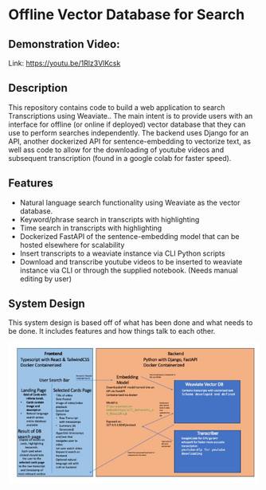 # Offline Vector Database for Search

## Demonstration Video:
Link: https://youtu.be/1Rlz3VlKcsk

## Description

This repository contains code to build a web application to search Transcriptions using Weaviate.. The main intent is to provide users with an interface for offline (or online if deployed) vector database that they can use to perform searches independently. The backend uses Django for an API, another dockerized API for sentence-embedding to vectorize text, as well ass code to allow for the downloading of youtube videos and subsequent transcription (found in a google colab for faster speed).

## Features
- Natural language search functionality using Weaviate as the vector database.
- Keyword/phrase search in transcripts with highlighting
- Time search in transcripts with highlighting
- Dockerized FastAPI of the sentence-embedding model that can be hosted elsewhere for scalability
- Insert transcripts to a weaviate instance via CLI Python scripts
- Download and transcribe youtube videos to be inserted to weaviate instance via CLI or through the supplied notebook. (Needs manual editing by user)

<h2>System Design</h2>
<p>This system design is based off of what has been done and what needs to be done. It includes features and how things talk to each other.</p>
<img src="./system_design/design_v1.jpeg"/>
